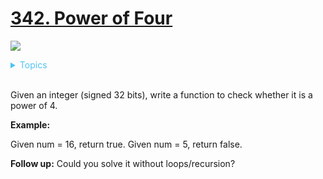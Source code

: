 # [342. Power of Four](https://leetcode.com/problems/power-of-four/description/)

![](https://img.shields.io/badge/Difficulty-Easy-green.svg)

<details>
<summary style="color:#4FC3F7">Topics</summary>

* [`Bit Manipulation`](https://leetcode.com/tag/bit-manipulation/)

</details>
<br />


Given an integer (signed 32 bits), write a function to check whether it is a power of 4.

**Example:**

Given num = 16, return true. Given num = 5, return false.

**Follow up:** Could you solve it without loops/recursion?
